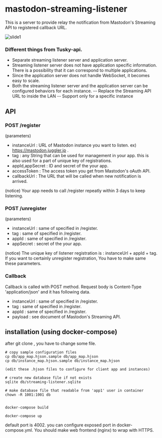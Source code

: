 
# mastodon-streaming-listener

This is a server to provide relay the notification from Mastodon's Streaming API to registered callback URL.

![slide1](https://cloud.githubusercontent.com/assets/333944/26376504/af071c76-4047-11e7-9308-2cd538be0439.jpg)

### Different things from Tusky-api.
- Separate streaming listener server and application server.
- Streaming listener server does not have application specific information. There is a possibility that it can correspond to multiple applications.
- Since the application server does not handle WebSocket, it becomes easy to scale.
- Both the streaming listener server and the application server can be configured behaviors for each instance.
-- Replace the Streaming API URL to inside the LAN
-- Support only for a specific instance


## API

### POST /register 

(parameters)
- instanceUrl : URL of Mastodon instance you want to listen. ex) https://mastodon.juggler.jp .
- tag : any String that can be used for management in your app. this is also used for a part of unique key of registrations.
- appId,appSecret : ID and secret of the your app.
- accessToken : The access token you get from Mastodon's oAuth API.
- callbackUrl : The URL that will be called when new notification is arrived.

(notice)
Your app needs to call /register repeatly within 3 days to keep listening.

### POST /unregister

(parameters)
- instanceUrl : same of specified in /register.
- tag : same of specified in /register.
- appId : same of specified in /register.
- appSecret : secret of the your app.

(notice)
The unique key of listener registration is : instanceUrl + appId + tag.
If you want to certainly unregister registration, You have to make same these parameters.

### Callback
Callback is called with POST method.
Request body is Content-Type 'application/json' and it has following data.

- instanceUrl : same of specified in /register.
- tag : same of specified in /register.
- appId : same of specified in /register.
- payload : see document of Mastodon's Streaming API.


## installation (using docker-compose)

after git clone , you have to change some file.

```
# copy sample configuration files
cp db/app_map.hjson.sample db/app_map.hjson
cp db/instance_map.hjson.sample db/instance_map.hjson

(edit these .hjson files to configure for client app and instances)

# create new database file if not exists
sqlite db/streaming-listener.sqlite

# make database file that readable from 'app1' user in container
chown -R 1001:1001 db


docker-compose build

docker-compose up
```

default port is 4002. you can configure exposed port in docker-compose.yml.
You should make web frontend (nginx) to wrap with HTTPS.
